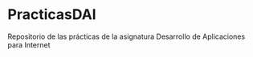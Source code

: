 # PracticasDAI
Repositorio de las prácticas de la asignatura Desarrollo de Aplicaciones para Internet